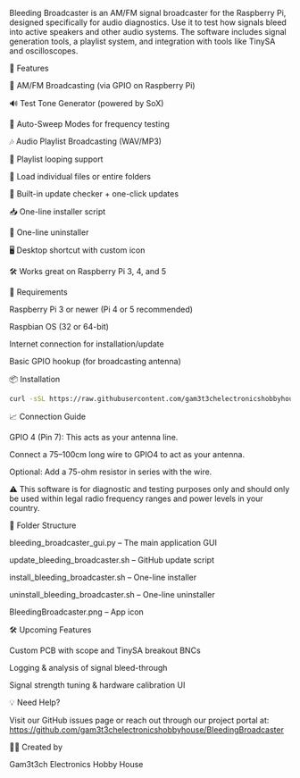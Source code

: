 Bleeding Broadcaster is an AM/FM signal broadcaster for the Raspberry Pi, designed specifically for audio diagnostics. Use it to test how signals bleed into active speakers and other audio systems. The software includes signal generation tools, a playlist system, and integration with tools like TinySA and oscilloscopes.

🌟 Features

📡 AM/FM Broadcasting (via GPIO on Raspberry Pi)

🔊 Test Tone Generator (powered by SoX)

🔁 Auto-Sweep Modes for frequency testing

🎶 Audio Playlist Broadcasting (WAV/MP3)

🔁 Playlist looping support

💾 Load individual files or entire folders

🔎 Built-in update checker + one-click updates

📥 One-line installer script

🧹 One-line uninstaller

🖥️ Desktop shortcut with custom icon

🛠️ Works great on Raspberry Pi 3, 4, and 5

🧰 Requirements

Raspberry Pi 3 or newer (Pi 4 or 5 recommended)

Raspbian OS (32 or 64-bit)

Internet connection for installation/update

Basic GPIO hookup (for broadcasting antenna)

📦 Installation

```bash
curl -sSL https://raw.githubusercontent.com/gam3t3chelectronicshobbyhouse/BleedingBroadcaster/main/install_bleeding_broadcaster.sh | bash
```



📈 Connection Guide

GPIO 4 (Pin 7): This acts as your antenna line.

Connect a 75–100cm long wire to GPIO4 to act as your antenna.

Optional: Add a 75-ohm resistor in series with the wire.

⚠️ This software is for diagnostic and testing purposes only and should only be used within legal radio frequency ranges and power levels in your country.

📂 Folder Structure

bleeding_broadcaster_gui.py – The main application GUI

update_bleeding_broadcaster.sh – GitHub update script

install_bleeding_broadcaster.sh – One-line installer

uninstall_bleeding_broadcaster.sh – One-line uninstaller

BleedingBroadcaster.png – App icon

🛠️ Upcoming Features

Custom PCB with scope and TinySA breakout BNCs

Logging & analysis of signal bleed-through

Signal strength tuning & hardware calibration UI

💡 Need Help?

Visit our GitHub issues page or reach out through our project portal at:
https://github.com/gam3t3chelectronicshobbyhouse/BleedingBroadcaster

👨‍🔧 Created by

Gam3t3ch Electronics Hobby House

